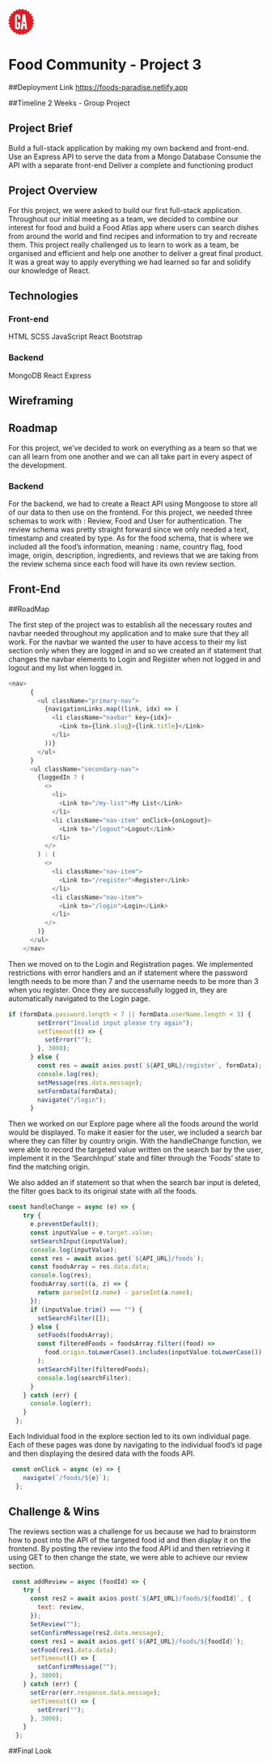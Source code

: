 ![GA Logo](https://raw.githubusercontent.com/karinas98/MusicLibraryProject/main/469f976e-1432-11e5-8199-6ac91363302b.png) 

# Food Community - Project 3

##Deployment Link
https://foods-paradise.netlify.app

##Timeline
2 Weeks - Group Project

## Project Brief
Build a full-stack application by making my own backend and front-end.
Use an Express API to serve the data from a Mongo Database
Consume the API with a separate front-end
Deliver a complete and functioning product


## Project Overview

For this project, we were asked to build our first full-stack application. Throughout our initial meeting as a team, we decided to combine our interest for food and build a Food Atlas app where users can search dishes from around the world and find recipes and information to try and recreate them. This project really challenged us to learn to work as a team, be organised and efficient and help one another to deliver a great final product. It was a great way to apply everything we had learned so far and solidify our knowledge of React. 

## Technologies
### Front-end
HTML
SCSS
JavaScript
React
Bootstrap
### Backend
MongoDB
React
Express

## Wireframing 

## Roadmap
For this project, we’ve decided to work on everything as a team so that we can all learn from one another and we can all take part in every aspect of the development. 


### Backend
For the backend, we had to create a React API using Mongoose to store all of our data to then use on the frontend. For this project, we needed three schemas to work with : Review, Food and User for authentication. The review schema was pretty straight forward since we only needed a text, timestamp and created by type. As for the food schema, that is where we included all the food’s information, meaning : name, country flag, food image, origin, description, ingredients, and reviews that we are taking from the review schema since each food will have its own review section.


## Front-End
##RoadMap

The first step of the project was to establish all the necessary routes and navbar needed throughout my application and to make sure that they all work. For the navbar we wanted the user to have access to their my list section only when they are logged in and so we created an if statement that changes the navbar elements to Login and Register when not logged in and logout and my list when logged in.

```javascript
<nav>
      {
        <ul className="primary-nav">
          {navigationLinks.map((link, idx) => (
            <li className="navbar" key={idx}>
              <Link to={link.slug}>{link.title}</Link>
            </li>
          ))}
        </ul>
      }
      <ul className="secondary-nav">
        {loggedIn ? (
          <>
            <li>
              <Link to="/my-list">My List</Link>
            </li>
            <li className="nav-item" onClick={onLogout}>
              <Link to="/logout">Logout</Link>
            </li>
          </>
        ) : (
          <>
            <li className="nav-item">
              <Link to="/register">Register</Link>
            </li>
            <li className="nav-item">
              <Link to="/login">Login</Link>
            </li>
          </>
        )}
      </ul>
    </nav>
```
Then we moved on to the Login and Registration pages. We implemented restrictions with error handlers and an if statement where the password length needs to be more than 7 and the username needs to be more than 3 when you register. Once they are successfully logged in, they are automatically navigated to the Login page.

```javascript
if (formData.password.length < 7 || formData.userName.length < 3) {
        setError("Invalid input please try again");
        setTimeout(() => {
          setError("");
        }, 3000);
      } else {
        const res = await axios.post(`${API_URL}/register`, formData);
        console.log(res);
        setMessage(res.data.message);
        setFormData(formData);
        navigate("/login");
      }
```
Then we worked on our Explore page where all the foods around the world would be displayed. To make it easier for the user, we included a search bar where they can filter by country origin. With the handleChange function, we were able to record the targeted value written on the search bar by the user, implement it in the ‘SearchInput’ state and filter through the ‘Foods’ state to find the matching origin. 

We also added an if statement so that when the search bar input is deleted, the filter goes back to its original state with all the foods. 

```javascript
const handleChange = async (e) => {
    try {
      e.preventDefault();
      const inputValue = e.target.value;
      setSearchInput(inputValue);
      console.log(inputValue);
      const res = await axios.get(`${API_URL}/foods`);
      const foodsArray = res.data.data;
      console.log(res);
      foodsArray.sort((a, z) => {
        return parseInt(z.name) - parseInt(a.name);
      });
      if (inputValue.trim() === "") {
        setSearchFilter([]);
      } else {
        setFoods(foodsArray);
        const filteredFoods = foodsArray.filter((food) =>
          food.origin.toLowerCase().includes(inputValue.toLowerCase())
        );
        setSearchFilter(filteredFoods);
        console.log(searchFilter);
      }
    } catch (err) {
      console.log(err);
    }
  };
```
Each Individual food in the explore section led to its own individual page. Each of these pages was done by navigating to the individual food’s id page and then displaying the desired data with the foods API. 

```javascript
 const onClick = async (e) => {
    navigate(`/foods/${e}`);
  };
```

## Challenge & Wins
The reviews section was a challenge for us because we had to brainstorm how to post into the API of the targeted food id and then display it on the frontend. By posting the review into the food API id and then retrieving it using GET to then change the state, we were able to achieve our review section.

```javascript
 const addReview = async (foodId) => {
    try {
      const res2 = await axios.post(`${API_URL}/foods/${foodId}`, {
        text: review,
      });
      SetReview("");
      setConfirmMessage(res2.data.message);
      const res1 = await axios.get(`${API_URL}/foods/${foodId}`);
      setFood(res1.data.data);
      setTimeout(() => {
        setConfirmMessage("");
      }, 3000);
    } catch (err) {
      setError(err.response.data.message);
      setTimeout(() => {
        setError("");
      }, 3000);
    }
  };
  ```
  
  ##Final Look
  
